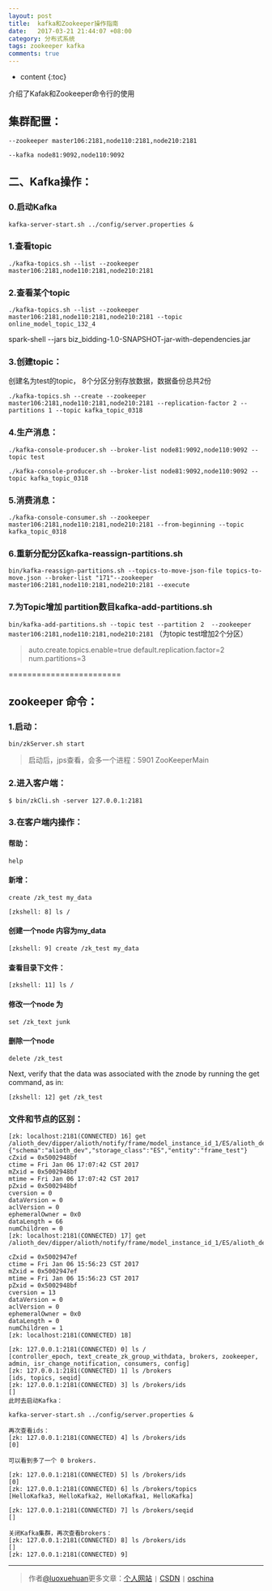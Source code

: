 ```yaml
---
layout: post
title:  kafka和Zookeeper操作指南
date:   2017-03-21 21:44:07 +08:00
category: 分布式系统
tags: zookeeper kafka
comments: true
---
```

* content
{:toc}

介绍了Kafak和Zookeeper命令行的使用







## 集群配置：

`--zookeeper master106:2181,node110:2181,node210:2181`

`--kafka node81:9092,node110:9092`


## 二、Kafka操作：

### 0.启动Kafka

`kafka-server-start.sh ../config/server.properties &`

### 1.查看topic
`./kafka-topics.sh --list --zookeeper master106:2181,node110:2181,node210:2181`


### 2.查看某个topic
`./kafka-topics.sh --list --zookeeper master106:2181,node110:2181,node210:2181 --topic online_model_topic_132_4`

spark-shell --jars biz_bidding-1.0-SNAPSHOT-jar-with-dependencies.jar

### 3.创建topic：

创建名为test的topic， 8个分区分别存放数据，数据备份总共2份

`./kafka-topics.sh --create --zookeeper master106:2181,node110:2181,node210:2181 --replication-factor 2 --partitions 1 --topic kafka_topic_0318`

### 4.生产消息：

`./kafka-console-producer.sh --broker-list node81:9092,node110:9092 --topic test`


`./kafka-console-producer.sh --broker-list node81:9092,node110:9092 --topic kafka_topic_0318`

### 5.消费消息：
`./kafka-console-consumer.sh --zookeeper master106:2181,node110:2181,node210:2181 --from-beginning --topic kafka_topic_0318`




### 6.重新分配分区kafka-reassign-partitions.sh

`bin/kafka-reassign-partitions.sh --topics-to-move-json-file topics-to-move.json --broker-list "171"--zookeeper master106:2181,node110:2181,node210:2181 --execute` 


### 7.为Topic增加 partition数目kafka-add-partitions.sh

`bin/kafka-add-partitions.sh --topic test --partition 2  --zookeeper master106:2181,node110:2181,node210:2181` （为topic test增加2个分区）


> auto.create.topics.enable=true
default.replication.factor=2
num.partitions=3



========================

## zookeeper 命令：

### 1.启动：

`bin/zkServer.sh start`

> 启动后，jps查看，会多一个进程：5901 ZooKeeperMain

### 2.进入客户端：
`$ bin/zkCli.sh -server 127.0.0.1:2181`

### 3.在客户端内操作：
#### 帮助：
`help`

#### 新增：
`create /zk_test my_data`

`[zkshell: 8] ls /`

#### 创建一个node 内容为my_data
`[zkshell: 9] create /zk_test my_data`

#### 查看目录下文件：
`[zkshell: 11] ls /`

#### 修改一个node 为 

`set /zk_text junk`

#### 删除一个node 

`delete /zk_test`




Next, verify that the data was associated with the znode by running the get command, as in:


`[zkshell: 12] get /zk_test`




### 文件和节点的区别：

```
[zk: localhost:2181(CONNECTED) 16] get /alioth_dev/dipper/alioth/notify/frame/model_instance_id_1/ES/alioth_dev/frame_test
{"schema":"alioth_dev","storage_class":"ES","entity":"frame_test"}
cZxid = 0x5002948bf
ctime = Fri Jan 06 17:07:42 CST 2017
mZxid = 0x5002948bf
mtime = Fri Jan 06 17:07:42 CST 2017
pZxid = 0x5002948bf
cversion = 0
dataVersion = 0
aclVersion = 0
ephemeralOwner = 0x0
dataLength = 66
numChildren = 0
[zk: localhost:2181(CONNECTED) 17] get /alioth_dev/dipper/alioth/notify/frame/model_instance_id_1/ES/alioth_dev

cZxid = 0x5002947ef
ctime = Fri Jan 06 15:56:23 CST 2017
mZxid = 0x5002947ef
mtime = Fri Jan 06 15:56:23 CST 2017
pZxid = 0x5002948bf
cversion = 13
dataVersion = 0
aclVersion = 0
ephemeralOwner = 0x0
dataLength = 0
numChildren = 1
[zk: localhost:2181(CONNECTED) 18]
```


```
[zk: 127.0.0.1:2181(CONNECTED) 0] ls /
[controller_epoch, text_create_zk_group_withdata, brokers, zookeeper, admin, isr_change_notification, consumers, config]
[zk: 127.0.0.1:2181(CONNECTED) 1] ls /brokers
[ids, topics, seqid]
[zk: 127.0.0.1:2181(CONNECTED) 3] ls /brokers/ids
[]
此时去启动Kafka：

kafka-server-start.sh ../config/server.properties &

再次查看ids：
[zk: 127.0.0.1:2181(CONNECTED) 4] ls /brokers/ids
[0]

可以看到多了一个 0 brokers.

[zk: 127.0.0.1:2181(CONNECTED) 5] ls /brokers/ids
[0]
[zk: 127.0.0.1:2181(CONNECTED) 6] ls /brokers/topics
[HelloKafka3, HelloKafka2, HelloKafka1, HelloKafka]

[zk: 127.0.0.1:2181(CONNECTED) 7] ls /brokers/seqid
[]

关闭Kafka集群，再次查看brokers：
[zk: 127.0.0.1:2181(CONNECTED) 8] ls /brokers/ids
[]
[zk: 127.0.0.1:2181(CONNECTED) 9]
```

----

> 作者[@luoxuehuan](http://luoxuehuan.github.io/)更多文章：[个人网站](http://luoxuehuan.github.io/) `|` [CSDN](http://blog.csdn.net/lxhandlbb/) `|` [oschina](http://my.oschina.net/brianway)